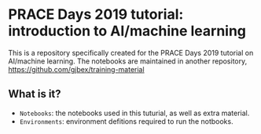 # PRACE Days 2019 tutorial: introduction to AI/machine learning

This is a repository specifically created for the PRACE Days 2019
tutorial on AI/machine learning.  The notebooks are maintained in
another repository, 
https://github.com/gjbex/training-material

## What is it?

  * `Notebooks`: the notebooks used in this tuturial, as  well as extra
    material.
  * `Environments`: environment defitions required to run the notbooks.
